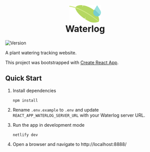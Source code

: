 <div style="padding-top:2rem;text-align:center;">
   <img src="./src/assets/images/rain-tracker-logo.svg" style="width:100px;">
   <h1 style="margin-top:0">Waterlog</h1>
</div>

![Version](https://img.shields.io/github/package-json/v/vmroycroft/waterlog)

A plant watering tracking website.

This project was bootstrapped with [Create React App](https://github.com/facebook/create-react-app).

## Quick Start

1. Install dependencies

   ```
   npm install
   ```

2. Rename `.env.example` to `.env` and update `REACT_APP_WATERLOG_SERVER_URL` with your Waterlog server URL.

3. Run the app in development mode

   ```
   netlify dev
   ```

4. Open a browser and navigate to http://localhost:8888/

